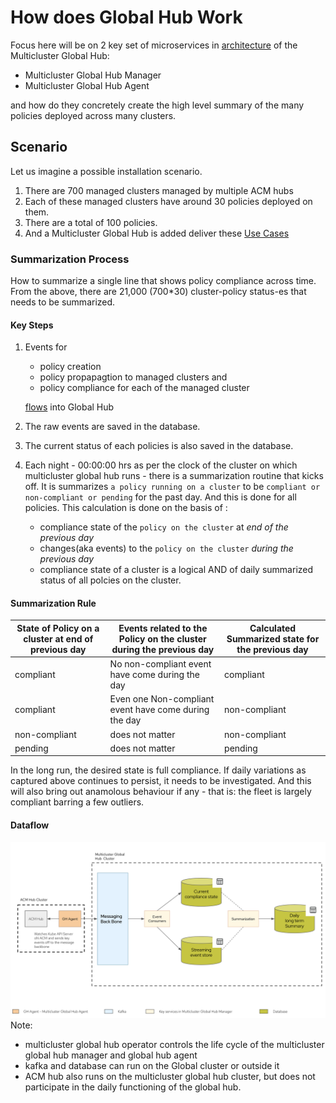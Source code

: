 # How does Global Hub Work
Focus here will be on 2 key set of microservices in [architecture](./README.md) of the Multicluster Global Hub:
- Multicluster Global Hub Manager
- Multicluster Global Hub Agent

and how do they concretely create the high level summary of the many policies deployed across many clusters.

## Scenario
Let us imagine a possible installation scenario.
1. There are 700 managed clusters managed by multiple ACM hubs
1. Each of these managed clusters have around 30 policies deployed on them.
1. There are a total of 100 policies.
1. And a Multicluster Global Hub is added deliver these [Use Cases](./global_hub_use_cases.md)


### Summarization Process
How to summarize a single line that shows policy compliance across time. From the above, there are 21,000 (700*30) cluster-policy status-es that needs to be summarized. 

#### Key Steps
1. Events for 
    - policy creation
    - policy propapagtion to managed clusters and 
    - policy compliance for each of the managed cluster 
    
    [flows](#dataflow) into Global Hub
1. The raw events are saved in the database.
1. The current status of each policies is also saved in the database.
1. Each night - 00:00:00 hrs as per the clock of the cluster on which multicluster global hub runs - there is a summarization routine that kicks off. It is summarizes `a policy running on a cluster` to be `compliant or non-compliant or pending` for the past day. And this is done for all policies. This calculation is done on the basis of :
    - compliance state of the `policy on the cluster` at *end of the previous day*
    - changes(aka events) to the `policy on the cluster` *during the previous day*
    - compliance state of a cluster is a logical AND of daily summarized status of all polcies on the cluster.

#### Summarization Rule
|State of Policy on a cluster at end of previous day|Events related to the Policy on the cluster during the previous day| Calculated Summarized state for the previous day|
|---|---|---|
|compliant| No non-compliant event have come during the day| compliant|
|compliant| Even one Non-compliant event have come during the day| non-compliant|
|non-compliant| does not matter| non-compliant|
|pending| does not matter| pending|

In the long run, the desired state is full compliance. If daily variations as captured above continues to persist, it needs to be investigated. And this will also bring out anamolous behaviour if any - that is: the fleet is largely compliant barring a few outliers.



#### Dataflow    
![DataflowDiagram](architecture/mcgh-data-flow.png)
Note:
- multicluster global hub operator controls the life cycle of the multicluster global hub manager and global hub agent
- kafka and database can run on the Global cluster or outside it
- ACM hub also runs on the multicluster global hub cluster, but does not participate in the daily functioning of the global hub.